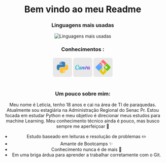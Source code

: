 <!DOCTYPE html PUBLIC "-//W3C//DTD XHTML 1.0 Transitional//EN" "http://www.w3.org/TR/xhtml1/DTD/xhtml1-transitional.dtd">
<html lang="pt-br">
<head>
    <meta name="description" content="Read me Leticia Costa">
  <meta name="keywords" content="Python,machine learning,estudand, desenvolvimento">  
</head>
<body>
  <header>
    <h1> Bem vindo ao meu Readme </h1>
              <div style="text-align: center; margin-top: 20px;">
          <h3>Linguagens mais usadas</h3>
          <img src="https://github-readme-stats.vercel.app/api/top-langs/?username=Le-Costa&layout=compact" alt="Linguagens mais usadas" />
        </div>
    <h3>Conhecimentos :</h3>
      <div align="center">
      <img alt="Python" height="60" width="Width" src="https://github.com/gui-bus/TechIcons/blob/main/Light/Python.svg">
      <img alt="Canva" height="60" width="Width" src="https://github.com/gui-bus/TechIcons/blob/main/Light/Canva.svg">
      <img alt="GITBash" height="60" width="Width" src="https://github.com/gui-bus/TechIcons/blob/main/Light/GITBash.svg">
          
</div>
      <br> 
    <h3> Um pouco sobre mim:  </h3>
    <p> Meu nome é Leticia, tenho 18 anos e cai na área de TI de paraquedas.<br>Atualmente sou estagiária na Administração Regional do Senac Pr.
 Estou focada em estudar Python e meu objetivo é direcionar meus estudos para machine Learning. Meu conhecimento técnico ainda é pouco, mas busco sempre me aperfeiçoar &#128170; </p>
    <ul>
      <li>Estudo baseado em leituras e resolução de problemas 	&#9999;&#65039; </li>
      <li> Amante de Bootcamps 	&#10024; </li>
      <li>Conhecimento nunca é de mais  &#128214; </li>
      <li> Em uma briga árdua para aprender a trabalhar corretamente com o Git. </li>
    </ul>
      

      
    
                      
  </header>








  
</body>

</html>
